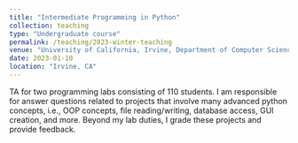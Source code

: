 ```yaml
---
title: "Intermediate Programming in Python"
collection: teaching
type: "Undergraduate course"
permalink: /teaching/2023-winter-teaching
venue: "University of California, Irvine, Department of Computer Science"
date: 2023-01-10
location: "Irvine, CA"
---
```


TA for two programming labs consisting of 110 students. I am responsible for answer questions related to projects that 
involve many advanced python concepts, i.e., OOP concepts, file reading/writing, database access, GUI creation, and more.
Beyond my lab duties, I grade these projects and provide feedback.
